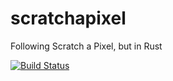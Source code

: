 # scratchapixel
Following Scratch a Pixel, but in Rust

[![Build Status](https://travis-ci.org/Chair-of-Indefinite-Studies/scratchapixel.svg?branch=master)](https://travis-ci.org/Chair-of-Indefinite-Studies/scratchapixel)
